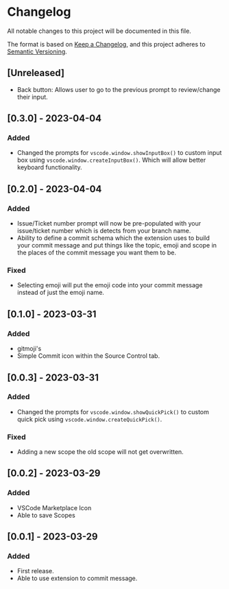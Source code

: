 # Changelog

All notable changes to this project will be documented in this file.

The format is based on [Keep a Changelog](https://keepachangelog.com/en/1.0.0/),
and this project adheres to [Semantic Versioning](https://semver.org/spec/v2.0.0.html).

## [Unreleased]

- Back button: Allows user to go to the previous prompt to review/change their input.

## [0.3.0] - 2023-04-04

### Added

- Changed the prompts for `vscode.window.showInputBox()` to custom input box using `vscode.window.createInputBox()`. Which will allow better keyboard functionality.

## [0.2.0] - 2023-04-04

### Added

- Issue/Ticket number prompt will now be pre-populated with your issue/ticket number which is detects from your branch name.
- Ability to define a commit schema which the extension uses to build your commit message and put things like the topic, emoji and scope in the places of the commit message you want them to be.

### Fixed

- Selecting emoji will put the emoji code into your commit message instead of just the emoji name.

## [0.1.0] - 2023-03-31

### Added

- gitmoji's
- Simple Commit icon within the Source Control tab.

## [0.0.3] - 2023-03-31

### Added

- Changed the prompts for `vscode.window.showQuickPick()` to custom quick pick using `vscode.window.createQuickPick()`.

### Fixed

- Adding a new scope the old scope will not get overwritten.

## [0.0.2] - 2023-03-29

### Added

- VSCode Marketplace Icon
- Able to save Scopes

## [0.0.1] - 2023-03-29

### Added

- First release.
- Able to use extension to commit message.